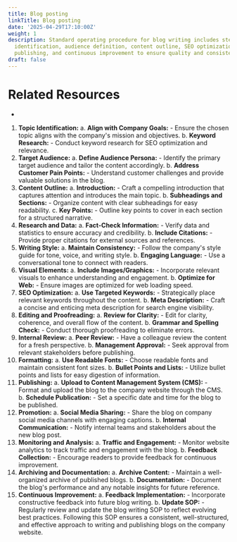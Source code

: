 ```yaml
---
title: Blog posting
linkTitle: Blog posting
date: '2025-04-29T17:10:00Z'
weight: 1
description: Standard operating procedure for blog writing includes steps for topic
  identification, audience definition, content outline, SEO optimization, editing,
  publishing, and continuous improvement to ensure quality and consistency.
draft: false
---
```



<!-- Unsupported block type: callout -->

<!-- Unsupported block type: column_list -->

# Related Resources

- 




1. **Topic Identification:**   a. **Align with Company Goals:**      - Ensure the chosen topic aligns with the company's mission and objectives.   b. **Keyword Research:**      - Conduct keyword research for SEO optimization and relevance.
2. **Target Audience:**   a. **Define Audience Persona:**      - Identify the primary target audience and tailor the content accordingly.   b. **Address Customer Pain Points:**      - Understand customer challenges and provide valuable solutions in the blog.
3. **Content Outline:**   a. **Introduction:**      - Craft a compelling introduction that captures attention and introduces the main topic.   b. **Subheadings and Sections:**      - Organize content with clear subheadings for easy readability.   c. **Key Points:**      - Outline key points to cover in each section for a structured narrative.
4. **Research and Data:**   a. **Fact-Check Information:**      - Verify data and statistics to ensure accuracy and credibility.   b. **Include Citations:**      - Provide proper citations for external sources and references.
5. **Writing Style:**   a. **Maintain Consistency:**      - Follow the company's style guide for tone, voice, and writing style.   b. **Engaging Language:**      - Use a conversational tone to connect with readers.
6. **Visual Elements:**   a. **Include Images/Graphics:**      - Incorporate relevant visuals to enhance understanding and engagement.   b. **Optimize for Web:**      - Ensure images are optimized for web loading speed.
7. **SEO Optimization:**   a. **Use Targeted Keywords:**      - Strategically place relevant keywords throughout the content.   b. **Meta Description:**      - Craft a concise and enticing meta description for search engine visibility.
8. **Editing and Proofreading:**   a. **Review for Clarity:**      - Edit for clarity, coherence, and overall flow of the content.   b. **Grammar and Spelling Check:**      - Conduct thorough proofreading to eliminate errors.
9. **Internal Review:**   a. **Peer Review:**      - Have a colleague review the content for a fresh perspective.   b. **Management Approval:**      - Seek approval from relevant stakeholders before publishing.
10. **Formatting:**    a. **Use Readable Fonts:**        - Choose readable fonts and maintain consistent font sizes.    b. **Bullet Points and Lists:**        - Utilize bullet points and lists for easy digestion of information.
11. **Publishing:**    a. **Upload to Content Management System (CMS):**        - Format and upload the blog to the company website through the CMS.    b. **Schedule Publication:**        - Set a specific date and time for the blog to be published.
12. **Promotion:**    a. **Social Media Sharing:**        - Share the blog on company social media channels with engaging captions.    b. **Internal Communication:**        - Notify internal teams and stakeholders about the new blog post.
13. **Monitoring and Analysis:**    a. **Traffic and Engagement:**        - Monitor website analytics to track traffic and engagement with the blog.    b. **Feedback Collection:**        - Encourage readers to provide feedback for continuous improvement.
14. **Archiving and Documentation:**    a. **Archive Content:**        - Maintain a well-organized archive of published blogs.    b. **Documentation:**        - Document the blog's performance and any notable insights for future reference.
15. **Continuous Improvement:**    a. **Feedback Implementation:**        - Incorporate constructive feedback into future blog writing.    b. **Update SOP:**        - Regularly review and update the blog writing SOP to reflect evolving best practices.
Following this SOP ensures a consistent, well-structured, and effective approach to writing and publishing blogs on the company website.